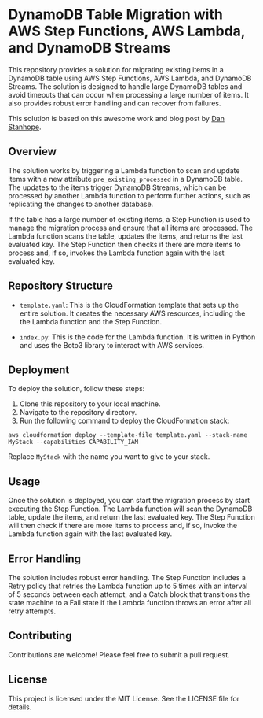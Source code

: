 # DynamoDB Table Migration with AWS Step Functions, AWS Lambda, and DynamoDB Streams

This repository provides a solution for migrating existing items in a DynamoDB table using AWS Step Functions, AWS Lambda, and DynamoDB Streams. The solution is designed to handle large DynamoDB tables and avoid timeouts that can occur when processing a large number of items. It also provides robust error handling and can recover from failures.

This solution is based on this awesome work and blog post by [Dan Stanhope](https://dev.to/danstanhope/migrating-dynamodb-data-using-lamba-streams-2e3m).

## Overview

The solution works by triggering a Lambda function to scan and update items with a new attribute `pre_existing_processed` in a DynamoDB table. The updates to the items trigger DynamoDB Streams, which can be processed by another Lambda function to perform further actions, such as replicating the changes to another database.

If the table has a large number of existing items, a Step Function is used to manage the migration process and ensure that all items are processed. The Lambda function scans the table, updates the items, and returns the last evaluated key. The Step Function then checks if there are more items to process and, if so, invokes the Lambda function again with the last evaluated key.

## Repository Structure

- `template.yaml`: This is the CloudFormation template that sets up the entire solution. It creates the necessary AWS resources, including the the Lambda function and the Step Function.

- `index.py`: This is the code for the Lambda function. It is written in Python and uses the Boto3 library to interact with AWS services.

## Deployment

To deploy the solution, follow these steps:

1. Clone this repository to your local machine.
2. Navigate to the repository directory.
3. Run the following command to deploy the CloudFormation stack:

```
aws cloudformation deploy --template-file template.yaml --stack-name MyStack --capabilities CAPABILITY_IAM
```

Replace `MyStack` with the name you want to give to your stack.

## Usage

Once the solution is deployed, you can start the migration process by start executing the Step Function. The Lambda function will scan the DynamoDB table, update the items, and return the last evaluated key. The Step Function will then check if there are more items to process and, if so, invoke the Lambda function again with the last evaluated key.

## Error Handling

The solution includes robust error handling. The Step Function includes a Retry policy that retries the Lambda function up to 5 times with an interval of 5 seconds between each attempt, and a Catch block that transitions the state machine to a Fail state if the Lambda function throws an error after all retry attempts.

## Contributing

Contributions are welcome! Please feel free to submit a pull request.

## License

This project is licensed under the MIT License. See the LICENSE file for details.
